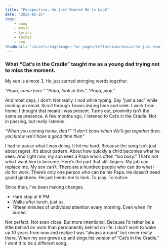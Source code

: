 ```yaml
---
title: "Perspective: He Just Wanted Me to Look"
date: "2025-05-25"
tags:
    - song
    - music
    - lyrics
    - father
    - son
thumbnail: "/assets/img/images-for-pages/reflections/music/he-just-wanted-me-to-look.png"
---
```


### What “Cat’s in the Cradle” taught me as a young dad trying not to miss the moment.

My son is almost 3. He just started stringing words together.

*“Papa, come here.”
“Papa, look at this.”
“Papa, play.”*

And most days, I don’t. Not really.
I nod while typing. Say “just a sec” while reading an email. Scroll through Teams during hide and seek.
I work from home. I thought that meant I was present. Turns out, proximity isn’t the same as presence.
A few months ago, I listened to Cat’s in the Cradle. Not in passing, but really listened.

*"When you coming home, dad?" "I don't know when
We'll get together then, you know we'll have a good time then"*

I had to pause what I was doing. It hit me hard.
Because the song isn’t just about regret. It’s about pattern. About how quickly a child becomes what he sees. And right now, my son sees a Papa who’s often “too busy.”
That’s not who I want him to become.
Here’s the part that still lingers:
My job can replace me. My son can’t.
There are a hundred people who can do what I do for work.
There’s only one person who can be his Papa.
He doesn’t need grand gestures.
He just needs me to look. To play. To notice.

Since then, I’ve been making changes.
- Hard stop at 6 PM.
- Walks after lunch, just us.
- Fifteen minutes of undivided attention every morning. Even when I’m buried.

Not perfect. Not even close. But more intentional. Because I’d rather be a little behind on work than permanently behind on life.
I don’t want to wake up 10 years from now and realize I was “always around” but never really there.
When my son grows up and sings his version of “Cat’s in the Cradle,”
I want it to be a different song.
